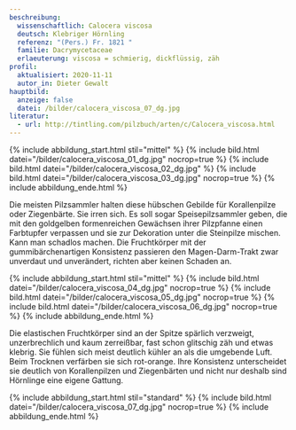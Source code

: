 ```yaml
---
beschreibung:
  wissenschaftlich: Calocera viscosa
  deutsch: Klebriger Hörnling
  referenz: "(Pers.) Fr. 1821 "
  familie: Dacrymycetaceae
  erlaeuterung: viscosa = schmierig, dickflüssig, zäh
profil:
  aktualisiert: 2020-11-11
  autor_in: Dieter Gewalt
hauptbild:
  anzeige: false
  datei: /bilder/calocera_viscosa_07_dg.jpg
literatur:
  - url: http://tintling.com/pilzbuch/arten/c/Calocera_viscosa.html
---
```

{% include abbildung_start.html stil="mittel" %}
{% include bild.html datei="/bilder/calocera_viscosa_01_dg.jpg" nocrop=true %}
{% include bild.html datei="/bilder/calocera_viscosa_02_dg.jpg" %}
{% include bild.html datei="/bilder/calocera_viscosa_03_dg.jpg" nocrop=true %}
{% include abbildung_ende.html %}

Die meisten Pilzsammler halten diese hübschen Gebilde für Korallenpilze oder Ziegenbärte. Sie irren sich. Es soll sogar Speisepilzsammler geben, die mit den goldgelben formenreichen Gewächsen ihrer Pilzpfanne einen Farbtupfer verpassen und sie zur Dekoration unter die Steinpilze mischen. Kann man schadlos machen. Die Fruchtkörper mit der gummibärchenartigen Konsistenz passieren den Magen-Darm-Trakt zwar unverdaut und unverändert, richten aber keinen Schaden an.

{% include abbildung_start.html stil="mittel" %}
{% include bild.html datei="/bilder/calocera_viscosa_04_dg.jpg" nocrop=true %}
{% include bild.html datei="/bilder/calocera_viscosa_05_dg.jpg" nocrop=true %}
{% include bild.html datei="/bilder/calocera_viscosa_06_dg.jpg" nocrop=true %}
{% include abbildung_ende.html %}

Die elastischen Fruchtkörper sind an der Spitze spärlich verzweigt, unzerbrechlich und kaum zerreißbar, fast schon glitschig zäh und etwas klebrig. Sie fühlen sich meist deutlich kühler an als die umgebende Luft. Beim Trocknen verfärben sie sich rot-orange. Ihre Konsistenz unterscheidet sie deutlich von Korallenpilzen und Ziegenbärten und nicht nur deshalb sind Hörnlinge eine eigene Gattung. 

{% include abbildung_start.html stil="standard" %}
{% include bild.html datei="/bilder/calocera_viscosa_07_dg.jpg" nocrop=true %}
{% include abbildung_ende.html %}